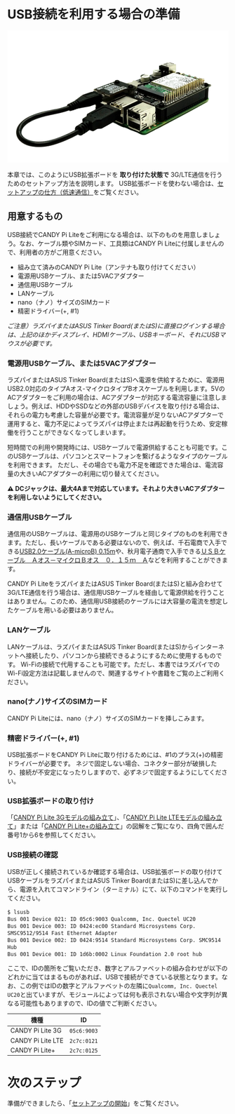 <!-- toc -->

# USB接続を利用する場合の準備

![CANDY Pi Lite with USB Extension Board](/assets/candy-pi-lite-with-usb.png)

本章では、このようにUSB拡張ボードを **取り付けた状態で** 3G/LTE通信を行うためのセットアップ方法を説明します。
USB拡張ボードを使わない場合は、[セットアップの仕方（低速通信）](uart.md)をご覧ください。

## 用意するもの

USB接続でCANDY Pi Liteをご利用になる場合は、以下のものを用意しましょう。なお、ケーブル類やSIMカード、工具類はCANDY Pi Liteに付属しませんので、利用者の方がご用意ください。

- 組み立て済みのCANDY Pi Lite（アンテナも取り付けてください）
- 電源用USBケーブル、または5VACアダプター
- 通信用USBケーブル
- LANケーブル
- nano（ナノ）サイズのSIMカード
- 精密ドライバー(+, #1)

*ご注意）ラズパイまたはASUS Tinker Board(またはS)に直接ログインする場合は、上記のほかディスプレイ、HDMIケーブル、USBキーボード、それにUSBマウスが必要です。*

### 電源用USBケーブル、または5VACアダプター

ラズパイまたはASUS Tinker Board(またはS)へ電源を供給するために、電源用USB2.0対応のタイプAオス-マイクロタイプBオスケーブルを利用します。5VのACアダプターをご利用の場合は、ACアダプターが対応する電流容量に注意しましょう。例えば、HDDやSSDなどの外部のUSBデバイスを取り付ける場合は、それらの電力も考慮した容量が必要です。電流容量が足りないACアダプターで運用すると、電力不足によってラズパイは停止または再起動を行うため、安定稼働を行うことができなくなってしまいます。

短時間での利用や開発時には、USBケーブルで電源供給することも可能です。このUSBケーブルは、パソコンとスマートフォンを繋げるようなタイプのケーブルを利用できます。
ただし、その場合でも電力不足を確認できた場合は、電流容量の大きいACアダプターの利用に切り替えてください。

**⚠️ DCジャックは、最大4Aまで対応しています。それより大きいACアダプターを利用しないようにしてください。**

### 通信用USBケーブル

通信用のUSBケーブルは、電源用のUSBケーブルと同じタイプのものを利用できます。ただし、長いケーブルである必要はないので、例えば、千石電商で入手できる[USB2.0ケーブル(A-microB) 0.15m](https://www.sengoku.co.jp/mod/sgk_cart/detail.php?code=EEHD-4X7E)や、秋月電子通商で入手できる[ＵＳＢケーブル　Ａオス－マイクロＢオス　０．１５ｍ　Ａ](http://akizukidenshi.com/catalog/g/gC-09312/)などを利用することができます。

CANDY Pi LiteをラズパイまたはASUS Tinker Board(またはS)と組み合わせて3G/LTE通信を行う場合は、通信用USBケーブルを経由して電源供給を行うことはありません。このため、通信用USB接続のケーブルには大容量の電流を想定したケーブルを用いる必要はありません。

### LANケーブル

LANケーブルは、ラズパイまたはASUS Tinker Board(またはS)からインターネットへ接続したり、パソコンから接続できるようにするために使用するものです。
Wi-Fiの接続で代用することも可能です。ただし、本書ではラズパイでのWi-Fi設定方法は記載しませんので、関連するサイトや書籍をご覧の上ご利用ください。

### nano(ナノ)サイズのSIMカード

CANDY Pi Liteには、nano（ナノ）サイズのSIMカードを挿しこみます。

### 精密ドライバー(+, #1)

USB拡張ボードをCANDY Pi Liteに取り付けるためには、#1のプラス(+)の精密ドライバーが必要です。
ネジで固定しない場合、コネクター部分が破損したり、接続が不安定になったりしますので、必ずネジで固定するようにしてください。

### USB拡張ボードの取り付け

「[CANDY Pi Lite 3Gモデルの組み立て](assemble-3g.md)」、「[CANDY Pi Lite LTEモデルの組み立て](assemble-lte.md)」または「[CANDY Pi Lite+の組み立て](assemble-plus.md)」の図解をご覧になり、四角で囲んだ番号1から6を参照してください。

### USB接続の確認

USBが正しく接続されているか確認する場合は、USB拡張ボードの取り付けてUSBケーブルをラズパイまたはASUS Tinker Board(またはS)に差し込んでから、電源を入れてコマンドライン（ターミナル）にて、以下のコマンドを実行してください。

```
$ lsusb
Bus 001 Device 021: ID 05c6:9003 Qualcomm, Inc. Quectel UC20
Bus 001 Device 003: ID 0424:ec00 Standard Microsystems Corp. SMSC9512/9514 Fast Ethernet Adapter
Bus 001 Device 002: ID 0424:9514 Standard Microsystems Corp. SMC9514 Hub
Bus 001 Device 001: ID 1d6b:0002 Linux Foundation 2.0 root hub
```

ここで、IDの箇所をご覧いただき、数字とアルファベットの組み合わせが以下のどれかに当てはまるものがあれば、USBで接続ができている状態となります。なお、この例ではIDの数字とアルファベットの左隣に`Qualcomm, Inc. Quectel UC20`と出ていますが、モジュールによっては何も表示されない場合や文字列が異なる可能性もありますので、IDの値でご判断ください。

| 機種               | ID         |
| ----------------- | ----------- |
| CANDY Pi Lite 3G  | `05c6:9003` |
| CANDY Pi Lite LTE | `2c7c:0121` |
| CANDY Pi Lite+    | `2c7c:0125` |

# 次のステップ

準備ができましたら、「[セットアップの開始](terminal.md)」をご覧ください。
